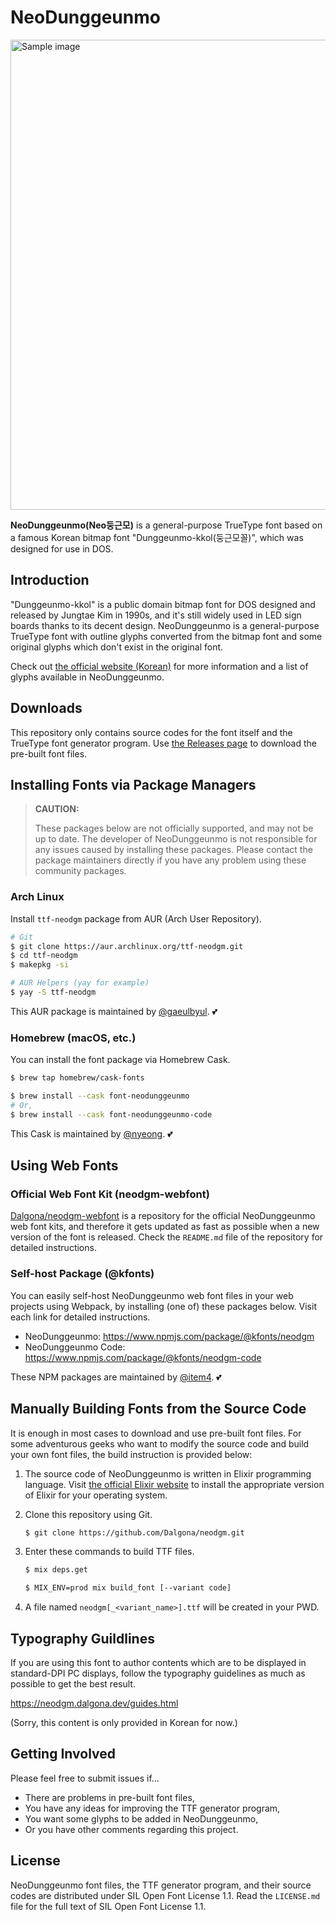 # NeoDunggeunmo

<img alt="Sample image" width="752" src="https://neodgm.dalgona.dev/assets/images/neodgm_demo.png?202011071338">

**NeoDunggeunmo(Neo둥근모)** is a general-purpose TrueType font based on a
famous Korean bitmap font "Dunggeunmo-kkol(둥근모꼴)", which was designed for
use in DOS.

## Introduction

"Dunggeunmo-kkol" is a public domain bitmap font for DOS designed and released
by Jungtae Kim in 1990s, and it's still widely used in LED sign boards thanks
to its decent design. NeoDunggeunmo is a general-purpose TrueType font with
outline glyphs converted from the bitmap font and some original glyphs which
don't exist in the original font.

Check out [the official website (Korean)](http://neodgm.dalgona.dev) for
more information and a list of glyphs available in NeoDunggeunmo.

## Downloads

This repository only contains source codes for the font itself and the TrueType
font generator program. Use [the Releases page](https://github.com/Dalgona/neodgm/releases)
to download the pre-built font files.

## Installing Fonts via Package Managers

> **CAUTION:**
>
> These packages below are not officially supported, and may not be up to date.
> The developer of NeoDunggeunmo is not responsible for any issues caused by
> installing these packages. Please contact the package maintainers directly if
> you have any problem using these community packages.

### Arch Linux

Install `ttf-neodgm` package from AUR (Arch User Repository).

```bash
# Git
$ git clone https://aur.archlinux.org/ttf-neodgm.git
$ cd ttf-neodgm
$ makepkg -si
```

```bash
# AUR Helpers (yay for example)
$ yay -S ttf-neodgm
```

This AUR package is maintained by [@gaeulbyul](https://github.com/gaeulbyul). 💕

### Homebrew (macOS, etc.)

You can install the font package via Homebrew Cask.

```bash
$ brew tap homebrew/cask-fonts

$ brew install --cask font-neodunggeunmo
# Or,
$ brew install --cask font-neodunggeunmo-code
```

This Cask is maintained by [@nyeong](https://github.com/nyeong). 💕

## Using Web Fonts

### Official Web Font Kit (neodgm-webfont)

[Dalgona/neodgm-webfont](https://github.com/Dalgona/neodgm-webfont) is a
repository for the official NeoDunggeunmo web font kits, and therefore it gets
updated as fast as possible when a new version of the font is released. Check
the `README.md` file of the repository for detailed instructions.

### Self-host Package (@kfonts)

You can easily self-host NeoDunggeunmo web font files in your web projects
using Webpack, by installing (one of) these packages below. Visit each link for
detailed instructions.

- NeoDunggeunmo: https://www.npmjs.com/package/@kfonts/neodgm
- NeoDunggeunmo Code: https://www.npmjs.com/package/@kfonts/neodgm-code

These NPM packages are maintained by [@item4](https://github.com/item4). 💕

## Manually Building Fonts from the Source Code

It is enough in most cases to download and use pre-built font files. For some
adventurous geeks who want to modify the source code and build your own font
files, the build instruction is provided below:

1. The source code of NeoDunggeunmo is written in Elixir programming language.
  Visit [the official Elixir website](https://elixir-lang.org) to install the
  appropriate version of Elixir for your operating system.

1. Clone this repository using Git.

    ```sh
    $ git clone https://github.com/Dalgona/neodgm.git
    ```

1. Enter these commands to build TTF files.

    ```sh
    $ mix deps.get

    $ MIX_ENV=prod mix build_font [--variant code]
    ```

1. A file named `neodgm[_<variant_name>].ttf` will be created in your PWD.

## Typography Guildlines

If you are using this font to author contents which are to be displayed in
standard-DPI PC displays, follow the typography guidelines as much as possible
to get the best result.

https://neodgm.dalgona.dev/guides.html

(Sorry, this content is only provided in Korean for now.)

## Getting Involved

Please feel free to submit issues if...

- There are problems in pre-built font files,
- You have any ideas for improving the TTF generator program, 
- You want some glyphs to be added in NeoDunggeunmo,
- Or you have other comments regarding this project.

## License

NeoDunggeunmo font files, the TTF generator program, and their source codes are
distributed under SIL Open Font License 1.1. Read the `LICENSE.md` file for the
full text of SIL Open Font License 1.1.
